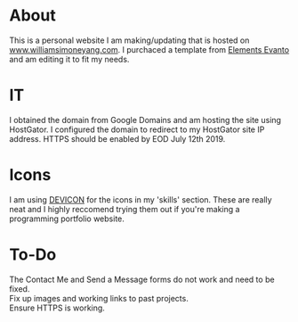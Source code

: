 
# About
This is a personal website I am making/updating that is hosted on www.williamsimoneyang.com.
I purchaced a template from <a href="https://elements.envato.com">Elements Evanto</a> and am editing it to fit my needs.

# IT
I obtained the domain from Google Domains and am hosting the site using HostGator.  I configured the domain to redirect to my HostGator site IP address.  HTTPS should be enabled by EOD July 12th 2019.

# Icons
I am using <a href="https://konpa.github.io/devicon/">DEVICON</a> for the icons in my 'skills' section.
These are really neat and I highly reccomend trying them out if you're making a programming portfolio website.

# To-Do
The Contact Me and Send a Message forms do not work and need to be fixed. <br>
Fix up images and working links to past projects. <br>
Ensure HTTPS is working.
